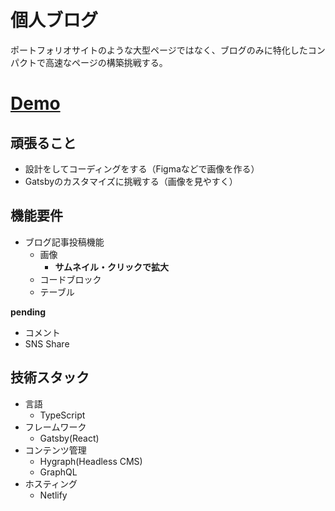 # 個人ブログ

ポートフォリオサイトのような大型ページではなく、ブログのみに特化したコンパクトで高速なページの構築挑戦する。

# [Demo](https://morimorig3-blog.netlify.app/)

## 頑張ること

- 設計をしてコーディングをする（Figmaなどで画像を作る）
- Gatsbyのカスタマイズに挑戦する（画像を見やすく）

## 機能要件

- ブログ記事投稿機能
  - 画像
    - **サムネイル・クリックで拡大**
  - コードブロック
  - テーブル

**pending**

- コメント
- SNS Share

## 技術スタック

- 言語
  - TypeScript
- フレームワーク
  - Gatsby(React)
- コンテンツ管理
  - Hygraph(Headless CMS)
  - GraphQL
- ホスティング
  - Netlify
